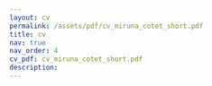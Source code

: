 ```yaml
---
layout: cv
permalink: /assets/pdf/cv_miruna_cotet_short.pdf
title: cv
nav: true
nav_order: 4
cv_pdf: cv_miruna_cotet_short.pdf
description: 
---
```

